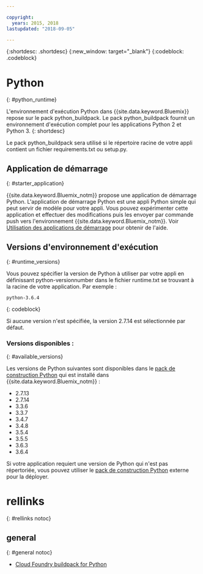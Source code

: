 ```yaml
---

copyright:
  years: 2015, 2018
lastupdated: "2018-09-05"

---
```


{:shortdesc: .shortdesc}
{:new_window: target="_blank"}
{:codeblock: .codeblock}

# Python
{: #python_runtime}

L'environnement d'exécution Python dans {{site.data.keyword.Bluemix}} repose sur le pack python_buildpack.
Le pack python_buildpack fournit un environnement d'exécution complet pour les applications Python 2 et Python 3.
{: shortdesc}

Le pack python_buildpack sera utilisé si le répertoire racine de votre appli contient un fichier requirements.txt ou setup.py.

## Application de démarrage
{: #starter_application}

{{site.data.keyword.Bluemix_notm}} propose une application de démarrage Python.  L'application de démarrage Python est une appli Python simple qui peut servir de modèle pour votre appli. Vous pouvez expérimenter cette application et effectuer des modifications puis les envoyer par commande push vers l'environnement {{site.data.keyword.Bluemix_notm}}.  Voir [Utilisation des applications de démarrage](../common/starter_app_usage.html) pour obtenir de l'aide.

## Versions d'environnement d'exécution
{: #runtime_versions}

Vous pouvez spécifier la version de Python à utiliser par votre appli en définissant python-versionnumber dans le fichier runtime.txt se trouvant à la racine de votre application. Par exemple :

```
python-3.6.4
```
{: codeblock}

Si aucune version n'est spécifiée, la version 2.7.14 est sélectionnée par défaut.

### Versions disponibles :
{: #available_versions}

Les versions de Python suivantes sont disponibles dans le [pack de construction Python](https://github.com/cloudfoundry/python-buildpack/releases/tag/v1.6.11) qui est installé dans {{site.data.keyword.Bluemix_notm}} :

* 2.7.13
* 2.7.14
* 3.3.6
* 3.3.7
* 3.4.7
* 3.4.8
* 3.5.4
* 3.5.5
* 3.6.3
* 3.6.4

Si votre application requiert une version de Python qui n'est pas répertoriée, vous pouvez utiliser le [pack de construction Python](https://github.com/cloudfoundry/python-buildpack) externe pour la déployer.

# rellinks
{: #rellinks notoc}
## general
{: #general notoc}
* [Cloud Foundry buildpack for Python](https://github.com/cloudfoundry/python-buildpack)
